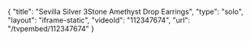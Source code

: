 {
    "title": "Sevilla Silver 3Stone Amethyst Drop Earrings",
    "type": "solo",
    "layout": "iframe-static",
    "videoId": "112347674",
    "url": "\/tvpembed\/112347674"
}